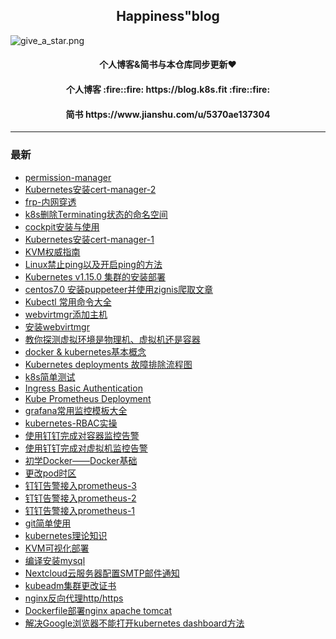 <h2 align="center">Happiness"blog</h2>

![give_a_star.png](https://i.loli.net/2020/02/13/HrtNCLnq9lwvOuz.png)

<h4 align="center">个人博客&简书与本仓库同步更新❤️</h4>
<h4 align="center">个人博客 :fire::fire: https://blog.k8s.fit :fire::fire: </h4>
<h4 align="center">简书 https://www.jianshu.com/u/5370ae137304</h4>

***
### 最新

* [permission-manager](https://github.com/happinesslijian/Happiness-blog/blob/master/%E5%8D%9A%E5%AE%A2%E6%96%87%E7%AB%A0/permission-manager.md)
* [Kubernetes安装cert-manager-2](https://github.com/happinesslijian/Happiness-blog/blob/master/%E5%8D%9A%E5%AE%A2%E6%96%87%E7%AB%A0/Kubernetes%E5%AE%89%E8%A3%85cert-manager-2.md)
* [frp-内网穿透](https://github.com/happinesslijian/Happiness-blog/blob/master/%E5%8D%9A%E5%AE%A2%E6%96%87%E7%AB%A0/frp-%E5%86%85%E7%BD%91%E7%A9%BF%E9%80%8F.md)
* [k8s删除Terminating状态的命名空间](https://github.com/happinesslijian/Happiness-blog/blob/master/%E5%8D%9A%E5%AE%A2%E6%96%87%E7%AB%A0/k8s%E5%88%A0%E9%99%A4Terminating%E7%8A%B6%E6%80%81%E7%9A%84%E5%91%BD%E5%90%8D%E7%A9%BA%E9%97%B4.md)
* [cockpit安装与使用](https://github.com/happinesslijian/Happiness-blog/blob/master/%E5%8D%9A%E5%AE%A2%E6%96%87%E7%AB%A0/cockpit%E5%AE%89%E8%A3%85%E4%B8%8E%E4%BD%BF%E7%94%A8.md)
* [Kubernetes安装cert-manager-1](https://github.com/happinesslijian/Happiness-blog/blob/master/%E5%8D%9A%E5%AE%A2%E6%96%87%E7%AB%A0/Kubernetes%E5%AE%89%E8%A3%85cert-manager-1.md)
* [KVM权威指南](https://github.com/happinesslijian/Happiness-blog/blob/master/%E5%8D%9A%E5%AE%A2%E6%96%87%E7%AB%A0/KVM%E6%9D%83%E5%A8%81%E6%8C%87%E5%8D%97.md)
* [Linux禁止ping以及开启ping的方法](https://github.com/happinesslijian/Happiness-blog/blob/master/%E5%8D%9A%E5%AE%A2%E6%96%87%E7%AB%A0/Linux%E7%A6%81%E6%AD%A2ping%E4%BB%A5%E5%8F%8A%E5%BC%80%E5%90%AFping%E7%9A%84%E6%96%B9%E6%B3%95.md)
* [Kubernetes v1.15.0 集群的安装部署](https://github.com/happinesslijian/Happiness-blog/blob/master/%E5%8D%9A%E5%AE%A2%E6%96%87%E7%AB%A0/Kubernetes%20v1.15.0%20%E9%9B%86%E7%BE%A4%E7%9A%84%E5%AE%89%E8%A3%85%E9%83%A8%E7%BD%B2.md)
* [centos7.0 安装puppeteer并使用zignis爬取文章]()
* [Kubectl 常用命令大全 ]()
* [webvirtmgr添加主机]()
* [安装webvirtmgr]()
* [教你探测虚拟环境是物理机、虚拟机还是容器]()
* [docker & kubernetes基本概念]()
* [Kubernetes deployments 故障排除流程图]()
* [k8s简单测试]()
* [Ingress Basic Authentication]()
* [Kube Prometheus Deployment]()
* [grafana常用监控模板大全]()
* [kubernetes-RBAC实操]()
* [使用钉钉完成对容器监控告警]()
* [使用钉钉完成对虚拟机监控告警]()
* [初学Docker——Docker基础]()
* [更改pod时区]()
* [钉钉告警接入prometheus-3]()
* [钉钉告警接入prometheus-2]()
* [钉钉告警接入prometheus-1]()
* [git简单使用]()
* [kubernetes理论知识]()
* [KVM可视化部署]()
* [编译安装mysql]()
* [Nextcloud云服务器配置SMTP邮件通知]()
* [kubeadm集群更改证书]()
* [nginx反向代理http/https](https://github.com/happinesslijian/Happiness-blog/blob/master/%E5%8D%9A%E5%AE%A2%E6%96%87%E7%AB%A0/nginx%E5%8F%8D%E5%90%91%E4%BB%A3%E7%90%86httphttps.md)
* [Dockerfile部署nginx apache tomcat](https://github.com/happinesslijian/Happiness-blog/blob/master/%E5%8D%9A%E5%AE%A2%E6%96%87%E7%AB%A0/Dockerfile%E9%83%A8%E7%BD%B2nginx%20apache%20tomcat.md)
* [解决Google浏览器不能打开kubernetes dashboard方法](https://github.com/happinesslijian/my-blog/blob/master/%E5%8D%9A%E5%AE%A2%E6%96%87%E7%AB%A0/%E8%A7%A3%E5%86%B3Google%E6%B5%8F%E8%A7%88%E5%99%A8%E4%B8%8D%E8%83%BD%E6%89%93%E5%BC%80kubernetes%20dashboard%E6%96%B9%E6%B3%95.md)
